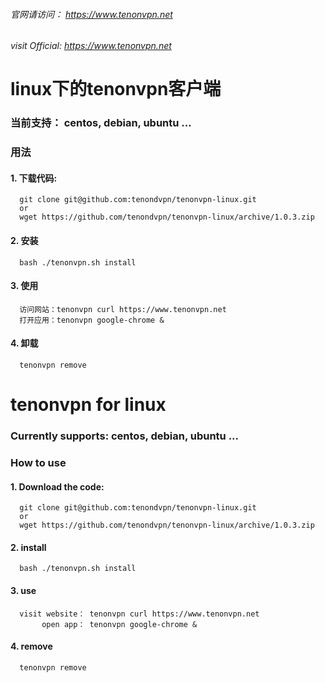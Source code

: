 
###### 官网请访问：     https://www.tenonvpn.net
###### visit Official: https://www.tenonvpn.net

# linux下的tenonvpn客户端

### 当前支持： centos, debian, ubuntu ...


### 用法
#### 1. 下载代码:

      git clone git@github.com:tenondvpn/tenonvpn-linux.git
      or
      wget https://github.com/tenondvpn/tenonvpn-linux/archive/1.0.3.zip

#### 2. 安装

      bash ./tenonvpn.sh install
     
#### 3. 使用
      
      访问网站：tenonvpn curl https://www.tenonvpn.net
      打开应用：tenonvpn google-chrome &
      
#### 4. 卸载

      tenonvpn remove

# 

# tenonvpn for linux
### Currently supports: centos, debian, ubuntu ...

### How to use
#### 1. Download the code:

      git clone git@github.com:tenondvpn/tenonvpn-linux.git
      or
      wget https://github.com/tenondvpn/tenonvpn-linux/archive/1.0.3.zip

#### 2. install

      bash ./tenonvpn.sh install
     
#### 3. use
      
      visit website： tenonvpn curl https://www.tenonvpn.net
           open app： tenonvpn google-chrome &

#### 4. remove
      
      tenonvpn remove
    
